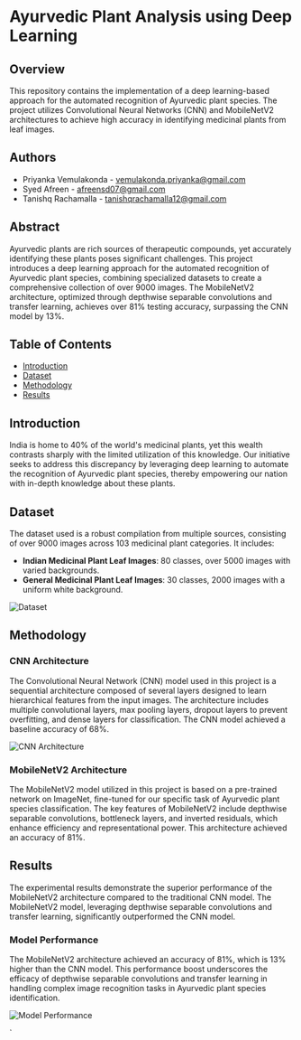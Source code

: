 
# Ayurvedic Plant Analysis using Deep Learning

## Overview
This repository contains the implementation of a deep learning-based approach for the automated recognition of Ayurvedic plant species. The project utilizes Convolutional Neural Networks (CNN) and MobileNetV2 architectures to achieve high accuracy in identifying medicinal plants from leaf images.

## Authors
- Priyanka Vemulakonda - [vemulakonda.priyanka@gmail.com](mailto:vemulakonda.priyanka@gmail.com)
- Syed Afreen - [afreensd07@gmail.com](mailto:afreensd07@gmail.com)
- Tanishq Rachamalla - [tanishqrachamalla12@gmail.com](mailto:tanishqrachamalla12@gmail.com)


## Abstract
Ayurvedic plants are rich sources of therapeutic compounds, yet accurately identifying these plants poses significant challenges. This project introduces a deep learning approach for the automated recognition of Ayurvedic plant species, combining specialized datasets to create a comprehensive collection of over 9000 images. The MobileNetV2 architecture, optimized through depthwise separable convolutions and transfer learning, achieves over 81% testing accuracy, surpassing the CNN model by 13%.

## Table of Contents
- [Introduction](#introduction)
- [Dataset](#dataset)
- [Methodology](#methodology)
- [Results](#results)

## Introduction
India is home to 40% of the world's medicinal plants, yet this wealth contrasts sharply with the limited utilization of this knowledge. Our initiative seeks to address this discrepancy by leveraging deep learning to automate the recognition of Ayurvedic plant species, thereby empowering our nation with in-depth knowledge about these plants.

## Dataset
The dataset used is a robust compilation from multiple sources, consisting of over 9000 images across 103 medicinal plant categories. It includes:
- **Indian Medicinal Plant Leaf Images**: 80 classes, over 5000 images with varied backgrounds.
- **General Medicinal Plant Leaf Images**: 30 classes, 2000 images with a uniform white background.

![Dataset](https://github.com/Tanishq251/A-Deep-Learning-Based-Plant-Analysis-for-Ayurvedic-Application/assets/104064377/cf3f54b4-16cf-41f2-a9ef-93864b5e5dca)


## Methodology
### CNN Architecture
The Convolutional Neural Network (CNN) model used in this project is a sequential architecture composed of several layers designed to learn hierarchical features from the input images. The architecture includes multiple convolutional layers, max pooling layers, dropout layers to prevent overfitting, and dense layers for classification. The CNN model achieved a baseline accuracy of 68%.

![CNN Architecture](https://github.com/Tanishq251/A-Deep-Learning-Based-Plant-Analysis-for-Ayurvedic-Application/assets/104064377/9c4a7410-66cc-4ad7-8d3e-88423763b3e3)


### MobileNetV2 Architecture
The MobileNetV2 model utilized in this project is based on a pre-trained network on ImageNet, fine-tuned for our specific task of Ayurvedic plant species classification. The key features of MobileNetV2 include depthwise separable convolutions, bottleneck layers, and inverted residuals, which enhance efficiency and representational power. This architecture achieved an accuracy of 81%.


## Results
The experimental results demonstrate the superior performance of the MobileNetV2 architecture compared to the traditional CNN model. The MobileNetV2 model, leveraging depthwise separable convolutions and transfer learning, significantly outperformed the CNN model.

### Model Performance

The MobileNetV2 architecture achieved an accuracy of 81%, which is 13% higher than the CNN model. This performance boost underscores the efficacy of depthwise separable convolutions and transfer learning in handling complex image recognition tasks in Ayurvedic plant species identification.

![Model Performance](https://github.com/Tanishq251/A-Deep-Learning-Based-Plant-Analysis-for-Ayurvedic-Application/assets/104064377/d4dd61bc-ad0c-4cb2-b525-63357e74d27b)



`

